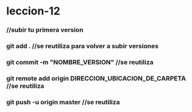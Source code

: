 # leccion-12
### //subir tu primera version
### git add .    //se reutiliza para volver a subir versiones
### git commit -m "NOMBRE_VERSION" //se reutiliza
### git remote add origin DIRECCION_UBICACION_DE_CARPETA //se reutiliza
### git push -u origin master //se reutiliza
